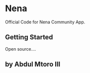 # Nena

Official Code for Nena Community App.

## Getting Started

Open source....

## by Abdul Mtoro III
